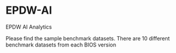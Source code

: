 # EPDW-AI
EPDW AI Analytics

Please find the sample benchmark datasets.
There are 10 different benchmark datasets from each BIOS version
